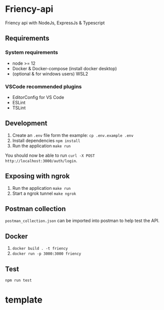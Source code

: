# Friency-api

Friency api with NodeJs, ExpressJs & Typescript
## Requirements

### System requirements

* node >= 12
* Docker & Docker-compose (install docker desktop)
* (optional & for windows users) WSL2


### VSCode recommended plugins

* EditorConfig for VS Code
* ESLint
* TSLint


## Development 

1. Create an `.env` file form the example: `cp .env.example .env` 
2. Install dependencies `npm install`
3. Run the application `make run`

You should now be able to run `curl -X POST http://localhost:3000/auth/login`.

## Exposing with ngrok

1. Run the application `make run`
2. Start a ngrok tunnel `make ngrok`

## Postman collection

`postman_collection.json` can be imported into postman to help test the API.


## Docker

1. `docker build . -t friency`
2. `docker run -p 3000:3000 friency`

## Test

`npm run test`
# template
